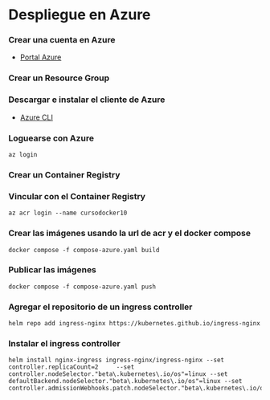# Despliegue en Azure

### Crear una cuenta en Azure

- [Portal Azure](https://portal.azure.com)

### Crear un Resource Group

### Descargar e instalar el cliente de Azure

- [Azure CLI](https://docs.microsoft.com/en-us/cli/azure/install-azure-cli-windows?tabs=azure-cli)

### Loguearse con Azure

```
az login
```

### Crear un Container Registry

### Vincular con el Container Registry

```
az acr login --name cursodocker10
```

### Crear las imágenes usando la url de acr y el docker compose

```
docker compose -f compose-azure.yaml build
```

### Publicar las imágenes

```
docker compose -f compose-azure.yaml push
```

### Agregar el repositorio de un ingress controller

```
helm repo add ingress-nginx https://kubernetes.github.io/ingress-nginx
```

### Instalar el ingress controller

```
helm install nginx-ingress ingress-nginx/ingress-nginx --set controller.replicaCount=2     --set controller.nodeSelector."beta\.kubernetes\.io/os"=linux --set defaultBackend.nodeSelector."beta\.kubernetes\.io/os"=linux --set controller.admissionWebhooks.patch.nodeSelector."beta\.kubernetes\.io/os"=linux
```
